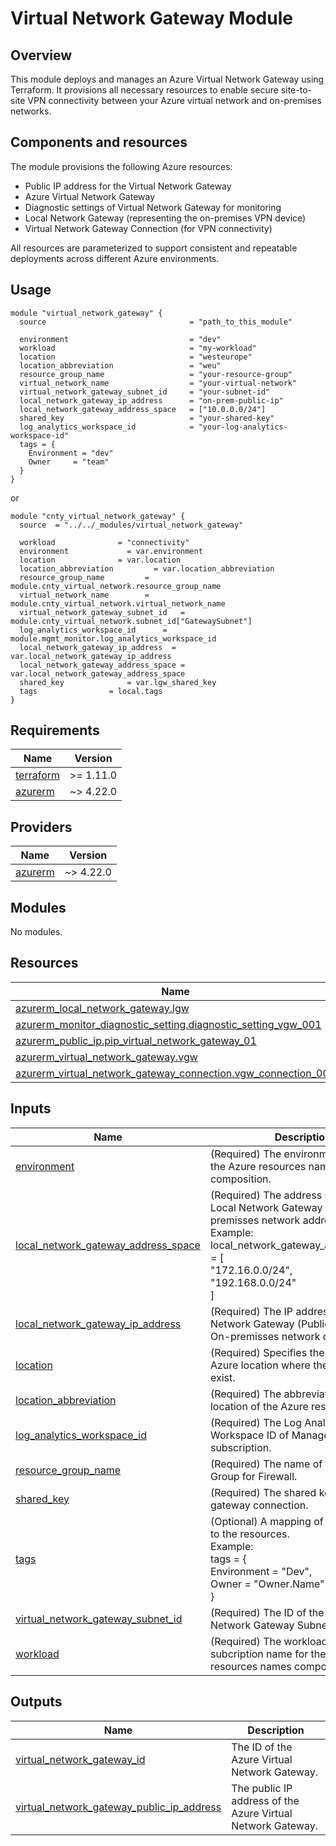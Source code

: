 # Virtual Network Gateway Module

## Overview

This module deploys and manages an Azure Virtual Network Gateway using Terraform. It provisions all necessary resources to enable secure site-to-site VPN connectivity between your Azure virtual network and on-premises networks.

## Components and resources

The module provisions the following Azure resources:
* Public IP address for the Virtual Network Gateway
* Azure Virtual Network Gateway
* Diagnostic settings of Virtual Network Gateway for monitoring
* Local Network Gateway (representing the on-premises VPN device)
* Virtual Network Gateway Connection (for VPN connectivity)

All resources are parameterized to support consistent and repeatable deployments across different Azure environments.

## Usage

```hcl
module "virtual_network_gateway" {
  source                                = "path_to_this_module"
  
  environment                           = "dev"
  workload                              = "my-workload"
  location                              = "westeurope"
  location_abbreviation                 = "weu"
  resource_group_name                   = "your-resource-group"
  virtual_network_name                  = "your-virtual-network"
  virtual_network_gateway_subnet_id     = "your-subnet-id"
  local_network_gateway_ip_address      = "on-prem-public-ip"
  local_network_gateway_address_space   = ["10.0.0.0/24"]
  shared_key                            = "your-shared-key"
  log_analytics_workspace_id            = "your-log-analytics-workspace-id"
  tags = {
    Environment = "dev"
    Owner     = "team"
  }
}
```

or

```hcl
module "cnty_virtual_network_gateway" {
  source  = "../../_modules/virtual_network_gateway"

  workload              = "connectivity"
  environment             = var.environment
  location              = var.location
  location_abbreviation         = var.location_abbreviation
  resource_group_name         = module.cnty_virtual_network.resource_group_name
  virtual_network_name        = module.cnty_virtual_network.virtual_network_name
  virtual_network_gateway_subnet_id   = module.cnty_virtual_network.subnet_id["GatewaySubnet"]
  log_analytics_workspace_id      = module.mgmt_monitor.log_analytics_workspace_id
  local_network_gateway_ip_address  = var.local_network_gateway_ip_address
  local_network_gateway_address_space = var.local_network_gateway_address_space
  shared_key              = var.lgw_shared_key
  tags                = local.tags
}
```

<!-- BEGIN_TF_DOCS -->
## Requirements

| Name | Version |
|------|---------|
| <a name="requirement_terraform"></a> [terraform](#requirement\_terraform) | >= 1.11.0 |
| <a name="requirement_azurerm"></a> [azurerm](#requirement\_azurerm) | ~> 4.22.0 |

## Providers

| Name | Version |
|------|---------|
| <a name="provider_azurerm"></a> [azurerm](#provider\_azurerm) | ~> 4.22.0 |

## Modules

No modules.

## Resources

| Name | Type |
|------|------|
| [azurerm_local_network_gateway.lgw](https://registry.terraform.io/providers/hashicorp/azurerm/latest/docs/resources/local_network_gateway) | resource |
| [azurerm_monitor_diagnostic_setting.diagnostic_setting_vgw_001](https://registry.terraform.io/providers/hashicorp/azurerm/latest/docs/resources/monitor_diagnostic_setting) | resource |
| [azurerm_public_ip.pip_virtual_network_gateway_01](https://registry.terraform.io/providers/hashicorp/azurerm/latest/docs/resources/public_ip) | resource |
| [azurerm_virtual_network_gateway.vgw](https://registry.terraform.io/providers/hashicorp/azurerm/latest/docs/resources/virtual_network_gateway) | resource |
| [azurerm_virtual_network_gateway_connection.vgw_connection_001](https://registry.terraform.io/providers/hashicorp/azurerm/latest/docs/resources/virtual_network_gateway_connection) | resource |

## Inputs

| Name | Description | Type | Default | Required |
|------|-------------|------|---------|:--------:|
| <a name="input_environment"></a> [environment](#input\_environment) | (Required) The environment name for the Azure resources names composition. | `string` | n/a | yes |
| <a name="input_local_network_gateway_address_space"></a> [local\_network\_gateway\_address\_space](#input\_local\_network\_gateway\_address\_space) | (Required) The address space of the Local Network Gateway (On-premisses network address space).<br/>    Example:<br/>      local\_network\_gateway\_address\_space = [<br/>        "172.16.0.0/24",<br/>        "192.168.0.0/24"<br/>      ] | `list(string)` | n/a | yes |
| <a name="input_local_network_gateway_ip_address"></a> [local\_network\_gateway\_ip\_address](#input\_local\_network\_gateway\_ip\_address) | (Required) The IP address of the Local Network Gateway (Public IP address of On-premisses network device). | `string` | n/a | yes |
| <a name="input_location"></a> [location](#input\_location) | (Required) Specifies the supported Azure location where the resources exist. | `string` | n/a | yes |
| <a name="input_location_abbreviation"></a> [location\_abbreviation](#input\_location\_abbreviation) | (Required) The abbreviation for the location of the Azure resources. | `string` | n/a | yes |
| <a name="input_log_analytics_workspace_id"></a> [log\_analytics\_workspace\_id](#input\_log\_analytics\_workspace\_id) | (Required) The Log Analytics Workspace ID of Management subscription. | `string` | n/a | yes |
| <a name="input_resource_group_name"></a> [resource\_group\_name](#input\_resource\_group\_name) | (Required) The name of the Resource Group for Firewall. | `string` | n/a | yes |
| <a name="input_shared_key"></a> [shared\_key](#input\_shared\_key) | (Required) The shared key for the VPN gateway connection. | `string` | n/a | yes |
| <a name="input_tags"></a> [tags](#input\_tags) | (Optional) A mapping of tags to assign to the resources.<br/>    Example:<br/>      tags = {<br/>          Environment = "Dev",<br/>          Owner       = "Owner.Name"<br/>      } | `map(string)` | `{}` | no |
| <a name="input_virtual_network_gateway_subnet_id"></a> [virtual\_network\_gateway\_subnet\_id](#input\_virtual\_network\_gateway\_subnet\_id) | (Required) The ID of the Azure Virtual Network Gateway Subnet. | `string` | n/a | yes |
| <a name="input_workload"></a> [workload](#input\_workload) | (Required) The workload or subcription name for the Azure resources names composition. | `string` | n/a | yes |

## Outputs

| Name | Description |
|------|-------------|
| <a name="output_virtual_network_gateway_id"></a> [virtual\_network\_gateway\_id](#output\_virtual\_network\_gateway\_id) | The ID of the Azure Virtual Network Gateway. |
| <a name="output_virtual_network_gateway_public_ip_address"></a> [virtual\_network\_gateway\_public\_ip\_address](#output\_virtual\_network\_gateway\_public\_ip\_address) | The public IP address of the Azure Virtual Network Gateway. |
<!-- END_TF_DOCS -->